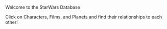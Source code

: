 Welcome to the StarWars Database 

Click on Characters, Films, and Planets and find their relationships to each other!
